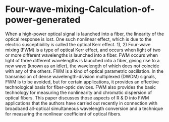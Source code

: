 # Four-wave-mixing-Calculation-of-power-generated
When a high-power optical signal is launched into a fiber, the linearity of the optical response is lost. One such nonlinear effect, which is due to the electric susceptibility is called the optical Kerr effect.
1), 2) Four-wave mixing (FWM) is a type of optical Kerr effect, and occurs when light of two or more different wavelengths is launched into a fiber. FWM occurs when light of three different wavelengths is launched into a fiber, giving rise to a new wave (known as an idler), the wavelength of which does not coincide with any of the others. FWM is a kind of optical parametric oscillation. In the transmission of dense wavelength-division multiplexed (DWDM) signals, FWM is to be avoided, but for certain applications, it provides an effective technological basis for fiber-optic devices. FWM also provides the basic technology for measuring the nonlinearity and chromatic dispersion of optical fibers. This paper discusses those aspects of R & D into FWM applications that the authors have carried out recently in connection with broadband all-optical simultaneous wavelength conversion and a technique for measuring the nonlinear coefficient of optical fibers.
